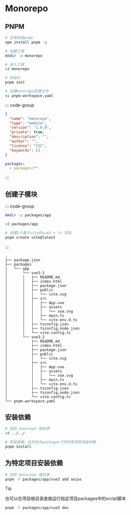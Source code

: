 # Monorepo

## PNPM

```bash
# 全局安装pnpm
npm install pnpm -g

# 创建工程
mkdir -p monorepo

# 进入工程
cd monorepo

# 初始化
pnpm init

# 创建monorepo配置文件
vi pnpm-workspace.yaml
```

::: code-group
```json [packages.json]
{
  "name": "monorepo",
  "type": "module",
  "version": "1.0.0",
  "private": true,
  "description": "",
  "author": "",
  "license": "ISC",
  "keywords": []
}
```
```yml [pnpm-workspace.yaml]
packages:
  - packages/**
```
:::

## 创建子模块

::: code-group
```bash
mkdir -p packages/app

cd packages/app

# 创建2个基于vite的vue3 + ts 项目
pnpm create vite@latest
```
:::


```
.
├── package.json
├── packages
│   └── app
│       └── vue3-1
│       │   ├── README.md
│       │   ├── index.html
│       │   ├── package.json
│       │   ├── public
│       │   │   └── vite.svg
│       │   ├── src
│       │   │   ├── App.vue
│       │   │   ├── assets
│       │   │   │   └── vue.svg
│       │   │   ├── main.ts
│       │   │   └── vite-env.d.ts
│       │   ├── tsconfig.json
│       │   ├── tsconfig.node.json
│       │   └── vite.config.ts
│       └── vue3-2
│           ├── README.md
│           ├── index.html
│           ├── package.json
│           ├── public
│           │   └── vite.svg
│           ├── src
│           │   ├── App.vue
│           │   ├── assets
│           │   │   └── vue.svg
│           │   ├── main.ts
│           │   └── vite-env.d.ts
│           ├── tsconfig.json
│           ├── tsconfig.node.json
│           └── vite.config.ts
└── pnpm-workspace.yaml
```

## 安装依赖

```bash
# 回到 monorepo 根目录
cd ../../

# 安装依赖，此时会为packages下的所有项目安装依赖
pnpm install
```

## 为特定项目安装依赖

```bash
# 回到 monorepo 根目录
pnpm -F packages/app/vue3 add axios
```

> [!TIP]
> 也可以在项目根目录直接运行指定项目packages中的script脚本

```bash
pnpm -F packages/app/vue3 dev
```

